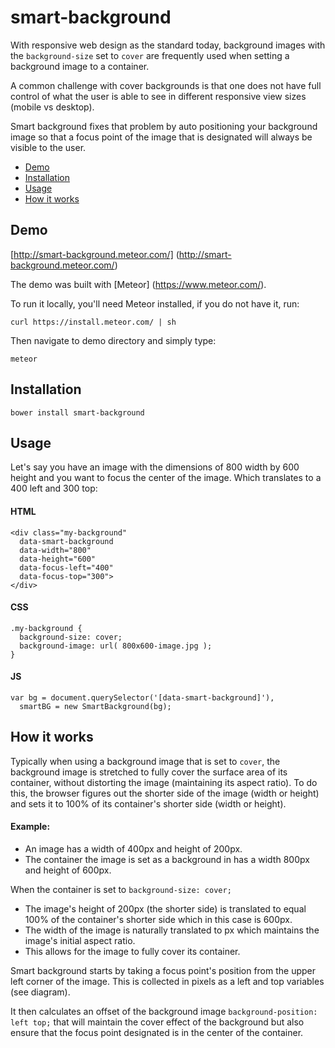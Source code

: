 # smart-background

With responsive web design as the standard today, background images with the `background-size` set to `cover` are frequently
used when setting a background image to a container.

A common challenge with cover backgrounds is that one does not have full control of what the user is able to see in different
responsive view sizes (mobile vs desktop).

Smart background fixes that problem by auto positioning your background image so that a focus point of the image that is
designated will always be visible to the user.

* [Demo](#demo)
* [Installation](#installation)
* [Usage](#usage)
* [How it works](#how-it-works)

<a name="demo"></a>
## Demo
[http://smart-background.meteor.com/] (http://smart-background.meteor.com/)

The demo was built with [Meteor] (https://www.meteor.com/).

To run it locally, you'll need Meteor installed, if you do not have it, run:

	curl https://install.meteor.com/ | sh

Then navigate to demo directory and simply type:

	meteor


<a name="installation"></a>
## Installation

	bower install smart-background


<a name="usage"></a>
## Usage

Let's say you have an image with the dimensions of 800 width by 600 height and you want to focus the center of the image.
Which translates to a 400 left and 300 top:

#### HTML

	<div class="my-background"
	  data-smart-background
	  data-width="800"
	  data-height="600"
	  data-focus-left="400"
	  data-focus-top="300">
	</div>

#### CSS

	.my-background {
	  background-size: cover;
	  background-image: url( 800x600-image.jpg );
	}

#### JS

	var bg = document.querySelector('[data-smart-background]'),
	  smartBG = new SmartBackground(bg);


<a name="how-it-works"></a>
## How it works

Typically when using a background image that is set to `cover`, the background image is stretched to fully cover the
surface area of its container, without distorting the image (maintaining its aspect ratio). To do this, the browser
figures out the shorter side of the image (width or height) and sets it to 100% of its container's shorter side
(width or height).

#### Example:
* An image has a width of 400px and height of 200px.
* The container the image is set as a background in has a width 800px and height of 600px.

When the container is set to `background-size: cover;`

* The image's height of 200px (the shorter side) is translated to equal 100% of the container's shorter side which in this case is 600px.
* The width of the image is naturally translated to px which maintains the image's initial aspect ratio.
* This allows for the image to fully cover its container.

Smart background starts by taking a focus point's position  from the upper left corner of the image. This is collected in pixels as a left and top variables (see diagram).

It then calculates an offset of the background image `background-position: left top;` that will maintain the cover effect of the background but also ensure that the focus point designated is in the center of the container.
